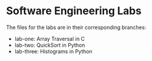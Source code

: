 # Software Engineering Labs

The files for the labs are in their corresponding branches:
* lab-one: Array Traversal in C
* lab-two: QuickSort in Python
* lab-three: Histograms in Python
